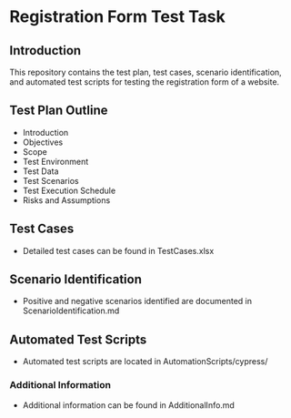 # Registration Form Test Task

## Introduction

This repository contains the test plan, test cases, scenario identification, and automated test scripts for testing the registration form of a website.

## Test Plan Outline

- Introduction
- Objectives
- Scope
- Test Environment
- Test Data
- Test Scenarios
- Test Execution Schedule
- Risks and Assumptions

## Test Cases

- Detailed test cases can be found in TestCases.xlsx

## Scenario Identification

- Positive and negative scenarios identified are documented in ScenarioIdentification.md

## Automated Test Scripts

- Automated test scripts are located in AutomationScripts/cypress/

### Additional Information

- Additional information can be found in AdditionalInfo.md

